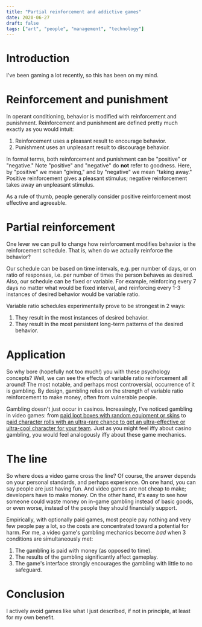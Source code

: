 ```yaml
---
title: "Partial reinforcement and addictive games"
date: 2020-06-27
draft: false
tags: ["art", "people", "management", "technology"]
---
```

# Introduction
I've been gaming a lot recently, so this has been on my mind.
# Reinforcement and punishment
In operant conditioning, behavior is modified with reinforcement and punishment. Reinforcement and punishment are defined pretty much exactly as you would intuit:
1. Reinforcement uses a pleasant result to encourage behavior.
2. Punishment uses an unpleasant result to discourage behavior.

In formal terms, both reinforcement and punishment can be "positive" or "negative." Note "positive" and "negative" do **not** refer to goodness. Here, by "positive" we mean "giving," and by "negative" we mean "taking away." Positive reinforcement gives a pleasant stimulus; negative reinforcement takes away an unpleasant stimulus.

As a rule of thumb, people generally consider positive reinforcement most effective and agreeable.
# Partial reinforcement
One lever we can pull to change how reinforcement modifies behavior is the reinforcement schedule. That is, when do we actually reinforce the behavior? 

Our schedule can be based on time intervals, e.g. per number of days, or on ratio of responses, i.e. per number of times the person behaves as desired. Also, our schedule can be fixed or variable. For example, reinforcing every 7 days no matter what would be fixed interval, and reinforcing every 1-3 instances of desired behavior would be variable ratio.

Variable ratio schedules experimentally prove to be strongest in 2 ways:
1. They result in the most instances of desired behavior.
2. They result in the most persistent long-term patterns of the desired behavior.
# Application
So why bore (hopefully not too much!) you with these psychology concepts? Well, we can see the effects of variable ratio reinforcement all around! The most notable, and perhaps most controversial, occurrence of it is gambling. By design, gambling relies on the strength of variable ratio reinforcement to make money, often from vulnerable people.

Gambling doesn't just occur in casinos. Increasingly, I've noticed gambling in video games: from [paid loot boxes with random equipment or skins](https://www.independent.co.uk/news/health/fornite-loot-llamas-payments-upgrades-items-gambling-addiction-a8421201.html) to [paid character rolls with an ultra-rare chance to get an ultra-effective or ultra-cool character for your team](https://www.destructoid.com/a-look-into-a-dude-who-has-spent-70-000-on-fate-grand-order-494571.phtml). Just as you might feel iffy about casino gambling, you would feel analogously iffy about these game mechanics.
# The line
So where does a video game cross the line? Of course, the answer depends on your personal standards, and perhaps experience. On one hand, you can say people are just having fun. And video games are not cheap to make; developers have to make money. On the other hand, it's easy to see how someone could waste money on in-game gambling instead of basic goods, or even worse, instead of the people they should financially support. 

Empirically, with optionally paid games, most people pay nothing and very few people pay a lot, so the costs are concentrated toward a potential for harm. For me, a video game's gambling mechanics become _bad_ when 3 conditions are simultaneously met:
1. The gambling is paid with money (as opposed to time).
2. The results of the gambling significantly affect gameplay.
3. The game's interface strongly encourages the gambling with little to no safeguard.
# Conclusion
I actively avoid games like what I just described, if not in principle, at least for my own benefit.
